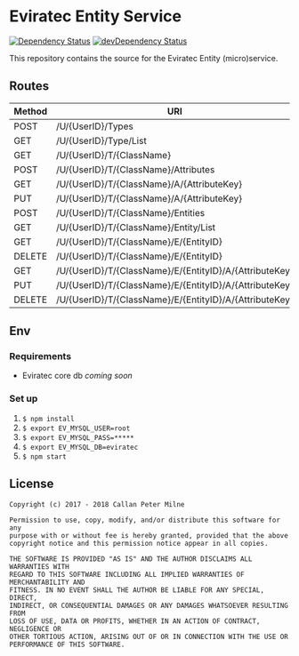 # Eviratec Entity Service

[![Dependency Status](https://david-dm.org/eviratec/entity-svc/status.svg)](https://david-dm.org/eviratec/entity-svc)
[![devDependency Status](https://david-dm.org/eviratec/entity-svc/dev-status.svg)](https://david-dm.org/eviratec/entity-svc#info=devDependencies)

This repository contains the source for the Eviratec Entity (micro)service.

## Routes

| Method | URI | Operation ID |
|---|---|---|
| POST | /U/{UserID}/Types | createType |
| GET | /U/{UserID}/Type/List | getTypeList |
| GET | /U/{UserID}/T/{ClassName} | getTypeByClassName |
| POST | /U/{UserID}/T/{ClassName}/Attributes | createTypeAttribute |
| GET | /U/{UserID}/T/{ClassName}/A/{AttributeKey} | getTypeAttributeByAttributeKey |
| PUT | /U/{UserID}/T/{ClassName}/A/{AttributeKey} | updateTypeAttributeByAttributeKey |
| POST | /U/{UserID}/T/{ClassName}/Entities | createEntity |
| GET | /U/{UserID}/T/{ClassName}/Entity/List | getEntityList |
| GET | /U/{UserID}/T/{ClassName}/E/{EntityID} | getEntityByEntityID |
| DELETE | /U/{UserID}/T/{ClassName}/E/{EntityID} | deleteEntityByEntityID |
| GET | /U/{UserID}/T/{ClassName}/E/{EntityID}/A/{AttributeKey} | getEntityAttributeByAttributeKey |
| PUT | /U/{UserID}/T/{ClassName}/E/{EntityID}/A/{AttributeKey} | updateEntityAttributeByAttributeKey |
| DELETE | /U/{UserID}/T/{ClassName}/E/{EntityID}/A/{AttributeKey} | deleteEntityAttributeByAttributeKey |

## Env

### Requirements

* Eviratec core db *coming soon*

### Set up

1. `$ npm install`
2. `$ export EV_MYSQL_USER=root`
3. `$ export EV_MYSQL_PASS=*****`
4. `$ export EV_MYSQL_DB=eviratec`
5. `$ npm start`

## License

```
Copyright (c) 2017 - 2018 Callan Peter Milne

Permission to use, copy, modify, and/or distribute this software for any
purpose with or without fee is hereby granted, provided that the above
copyright notice and this permission notice appear in all copies.

THE SOFTWARE IS PROVIDED "AS IS" AND THE AUTHOR DISCLAIMS ALL WARRANTIES WITH
REGARD TO THIS SOFTWARE INCLUDING ALL IMPLIED WARRANTIES OF MERCHANTABILITY AND
FITNESS. IN NO EVENT SHALL THE AUTHOR BE LIABLE FOR ANY SPECIAL, DIRECT,
INDIRECT, OR CONSEQUENTIAL DAMAGES OR ANY DAMAGES WHATSOEVER RESULTING FROM
LOSS OF USE, DATA OR PROFITS, WHETHER IN AN ACTION OF CONTRACT, NEGLIGENCE OR
OTHER TORTIOUS ACTION, ARISING OUT OF OR IN CONNECTION WITH THE USE OR
PERFORMANCE OF THIS SOFTWARE.
```
